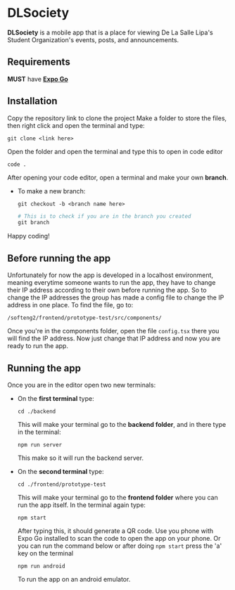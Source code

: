 # DLSociety

**DLSociety** is a mobile app that is a place for viewing De La Salle Lipa's Student Organization's events, posts, and announcements.

## Requirements

**MUST** have [**Expo Go**](https://expo.dev/go)

## Installation

Copy the repository link to clone the project
Make a folder to store the files, then right click and open the terminal and type:

```
git clone <link here>
```

Open the folder and open the terminal and type this to open in code editor

```
code .
```

After opening your code editor, open a terminal and make your own **branch**.

- To make a new branch:

  ```
  git checkout -b <branch name here>
  ```

  ```powershell
  # This is to check if you are in the branch you created
  git branch
  ```

Happy coding!

## Before running the app

Unfortunately for now the app is developed in a localhost environment, meaning everytime someone wants to run the app, they have to change their IP address according to their own before running the app.
So to change the IP addresses the group has made a config file to change the IP address in one place.
To find the file, go to:

```
/softeng2/frontend/prototype-test/src/components/
```

Once you're in the components folder, open the file `config.tsx` there you will find the IP address.
Now just change that IP address and now you are ready to run the app.

## Running the app

Once you are in the editor open two new terminals:

- On the **first terminal** type:

  ```
  cd ./backend
  ```

  This will make your terminal go to the **backend folder**, and in there type in the terminal:

  ```
  npm run server
  ```

  This make so it will run the backend server.

- On the **second terminal** type:

  ```
  cd ./frontend/prototype-test
  ```

  This will make your terminal go to the **frontend folder** where you can run the app itself.
  In the terminal again type:

  ```
  npm start
  ```

  After typing this, it should generate a QR code. Use you phone with Expo Go installed to scan the code to open the app on your phone.
  Or you can run the command below or after doing `npm start` press the 'a' key on the terminal

  ```
  npm run android
  ```

  To run the app on an android emulator.
